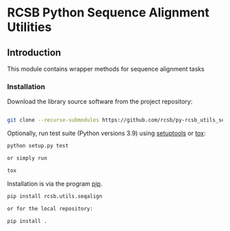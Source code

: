 # RCSB Python Sequence Alignment Utilities

## Introduction

This module contains wrapper methods for sequence alignment tasks

### Installation

Download the library source software from the project repository:

```bash

git clone --recurse-submodules https://github.com/rcsb/py-rcsb_utils_seqalign.git

```

Optionally, run test suite (Python versions 3.9) using
[setuptools](https://setuptools.readthedocs.io/en/latest/) or
[tox](http://tox.readthedocs.io/en/latest/example/platform.html):

```bash
python setup.py test

or simply run

tox
```

Installation is via the program [pip](https://pypi.python.org/pypi/pip).

```bash
pip install rcsb.utils.seqalign

or for the local repository:

pip install .
```
